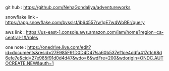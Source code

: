 git hub : https://github.com/NehaGondaliya/adventureworks                                                      

snowflake link - https://app.snowflake.com/bvsslsf/ib64557/w1gE7w4WoREr/query

aws link : https://us-east-1.console.aws.amazon.com/iam/home?region=ca-central-1#/roles

one note : https://onedrive.live.com/edit?id=documents&resid=27E985F91D0D4D47!sa60b537ef1ce4ddfa417c1c68d6efe7e&cid=27e985f91d0d4d47&wdo=6&wdFre=200&wdorigin=ONDC.AUTOCREATE.NEW&auth=1
